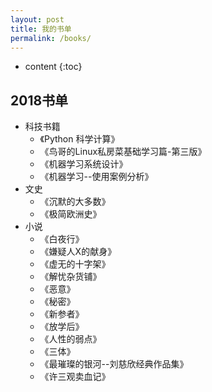 ```yaml
---
layout: post
title: 我的书单
permalink: /books/
---
```


* content
{:toc}


2018书单
-----------------------------------------------------------------

+ 科技书籍
   + 《Python 科学计算》
   + 《鸟哥的Linux私房菜基础学习篇-第三版》
   + 《机器学习系统设计》
   + 《机器学习--使用案例分析》
+ 文史
   + 《沉默的大多数》
   + 《极简欧洲史》
+ 小说
   + 《白夜行》
   + 《嫌疑人X的献身》
   + 《虚无的十字架》
   + 《解忧杂货铺》
   + 《恶意》
   + 《秘密》
   + 《新参者》
   + 《放学后》
   + 《人性的弱点》
   + 《三体》
   + 《最璀璨的银河--刘慈欣经典作品集》
   + 《许三观卖血记》
